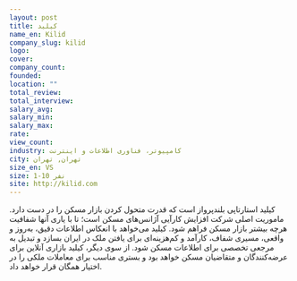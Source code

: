 ```yaml
---
layout: post
title: کیلید
name_en: Kilid
company_slug: kilid
logo: 
cover: 
company_count:
founded:
location: ""
total_review: 
total_interview: 
salary_avg: 
salary_min: 
salary_max: 
rate: 
view_count: 
industry: کامپیوتر، فناوری اطلاعات و اینترنت
city: تهران, تهران
size_en: VS
size: 1-10 نفر
site: http://kilid.com
---
```


کیلید استارتاپی بلندپرواز است که قدرت متحول کردن بازار مسکن را در دست دارد. ماموریت اصلی شرکت افزایش کارآیی آژانس‌های مسکن است؛ تا با یاری آنها شفافیت هرچه بیشتر بازار مسکن فراهم شود. کیلید می‌خواهد با انعکاس اطلاعات دقیق، به‌روز و واقعی، مسیری شفاف، کارآمد و کم‌هزینه‌‌ای برای یافتن ملک در ایران بسازد و تبدیل به مرجعی تخصصی برای اطلاعات مسکن شود. از سوی دیگر، کیلید بازاری آنلاین برای عرضه‌کنندگان و متقاضیان مسکن خواهد بود و بستری مناسب برای معاملات ملکی را در اختیار همگان قرار خواهد داد.
